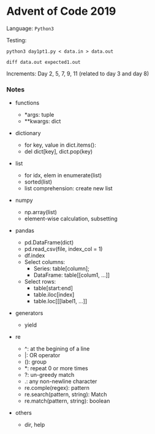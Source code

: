 # Advent of Code 2019

Language: `Python3`

Testing:

`python3 day1pt1.py < data.in > data.out`

`diff data.out expected1.out`

Increments: Day 2, 5, 7, 9, 11 (related to day 3 and day 8)

### Notes

- functions
  - \*args: tuple
  - \*\*kwargs: dict
- dictionary
  - for key, value in dict.items():
  - del dict[key], dict.pop(key)
- list
  - for idx, elem in enumerate(list)
  - sorted(list)
  - list comprehension: create new list
- numpy
  - np.array(list)
  - element-wise calculation, subsetting
- pandas
  - pd.DataFrame(dict)
  - pd.read_csv(file, index_col = 1)
  - df.index
  - Select columns:
    - Series: table[column];
    - DataFrame: table[[colum1, ...]]
  - Select rows:
    - table[start:end]
    - table.iloc[index]
    - table.loc[[[label1, ...]]
- generators
  - yield
- re

  - ^: at the begining of a line
  - |: OR operator
  - (): group
  - \*: repeat 0 or more times
  - ?: un-greedy match
  - .: any non-newline character
  - re.comple(regex): pattern
  - re.search(pattern, string): Match
  - re.match(pattern, string): boolean

- others
  - dir, help
